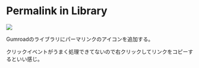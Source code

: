 # Permalink in Library

![](https://i.imgur.com/q0kXj9Z.png)

Gumroadのライブラリにパーマリンクのアイコンを追加する。

クリックイベントがうまく処理できてないので右クリックしてリンクをコピーするといい感じ。
